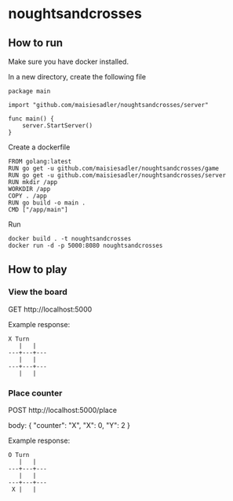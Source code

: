 # noughtsandcrosses

## How to run

Make sure you have docker installed.

In a new directory, create the following file

```
package main

import "github.com/maisiesadler/noughtsandcrosses/server"

func main() {
	server.StartServer()
}
```

Create a dockerfile

```
FROM golang:latest
RUN go get -u github.com/maisiesadler/noughtsandcrosses/game
RUN go get -u github.com/maisiesadler/noughtsandcrosses/server
RUN mkdir /app
WORKDIR /app
COPY . /app
RUN go build -o main . 
CMD ["/app/main"]
```

Run 

```
docker build . -t noughtsandcrosses
docker run -d -p 5000:8080 noughtsandcrosses
```

## How to play

### View the board
GET http://localhost:5000

Example response:
```
X Turn
   |   |   
---+---+---
   |   |   
---+---+---
   |   |   
```

### Place counter
POST http://localhost:5000/place

body: {
	"counter": "X",
	"X": 0,
	"Y": 2
}

Example response:
```
O Turn
   |   |   
---+---+---
   |   |   
---+---+---
 X |   |   
 ```
